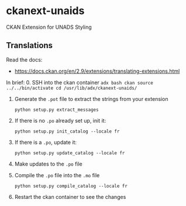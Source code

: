 # ckanext-unaids
CKAN Extension for UNADS Styling

## Translations

Read the docs:
- https://docs.ckan.org/en/2.9/extensions/translating-extensions.html

In brief:
0. SSH into the ckan container
    ```
    adx bash ckan
    source ../../bin/activate
    cd /usr/lib/adx/ckanext-unaids/
    ```

1. Generate the `.pot` file to extract the strings from your extension
    ```
    python setup.py extract_messages
    ```

2. If there is no `.po` already set up, init it:
    ```
    python setup.py init_catalog --locale fr
    ```

3. If there is a `.po`, update it:
    ```
    python setup.py update_catalog --locale fr
    ```

4. Make updates to the `.po` file

5. Compile the `.po` file into the `.mo` file
    ```
    python setup.py compile_catalog --locale fr 
    ```

6. Restart the ckan container to see the changes
